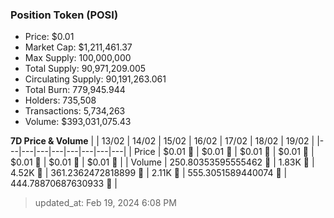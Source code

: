 
  ### Position Token (POSI)
  - Price: $0.01
  - Market Cap: $1,211,461.37
  - Max Supply: 100,000,000
  - Total Supply: 90,971,209.005
  - Circulating Supply: 90,191,263.061
  - Total Burn: 779,945.944
  - Holders: 735,508
  - Transactions: 5,734,263
  - Volume: $393,031,075.43

  **7D Price & Volume**
  | | 13&#x2F;02 | 14&#x2F;02 | 15&#x2F;02 | 16&#x2F;02 | 17&#x2F;02 | 18&#x2F;02 | 19&#x2F;02 |
  |---|---|---|---|---|---|---|---|
  | Price | $0.01 🚀 | $0.01 🚀 | $0.01 🚀 | $0.01 🚀 | $0.01 🔻 | $0.01 🔻 | $0.01 🔻 |
  | Volume | 250.80353595555462 🔻 | 1.83K 🚀 | 4.52K 🚀 | 361.2362472818899 🔻 | 2.11K 🚀 | 555.3051589440074 🔻 | 444.78870687630933 🔻 |

  > updated_at: Feb 19, 2024 6:08 PM
